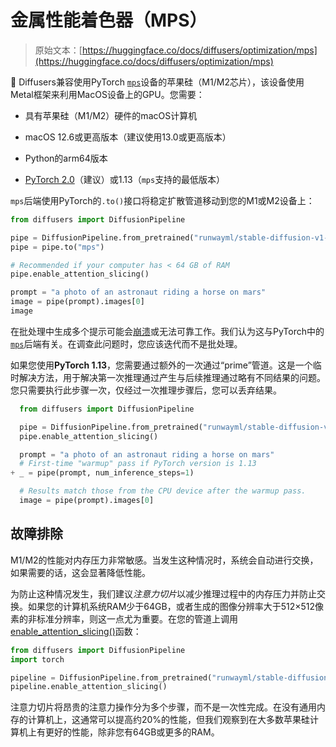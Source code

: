 # 金属性能着色器（MPS）

> 原始文本：[https://huggingface.co/docs/diffusers/optimization/mps](https://huggingface.co/docs/diffusers/optimization/mps)

🤗 Diffusers兼容使用PyTorch [`mps`](https://pytorch.org/docs/stable/notes/mps.html)设备的苹果硅（M1/M2芯片），该设备使用Metal框架来利用MacOS设备上的GPU。您需要：

+   具有苹果硅（M1/M2）硬件的macOS计算机

+   macOS 12.6或更高版本（建议使用13.0或更高版本）

+   Python的arm64版本

+   [PyTorch 2.0](https://pytorch.org/get-started/locally/)（建议）或1.13（`mps`支持的最低版本）

`mps`后端使用PyTorch的`.to()`接口将稳定扩散管道移动到您的M1或M2设备上：

```py
from diffusers import DiffusionPipeline

pipe = DiffusionPipeline.from_pretrained("runwayml/stable-diffusion-v1-5")
pipe = pipe.to("mps")

# Recommended if your computer has < 64 GB of RAM
pipe.enable_attention_slicing()

prompt = "a photo of an astronaut riding a horse on mars"
image = pipe(prompt).images[0]
image
```

在批处理中生成多个提示可能会[崩溃](https://github.com/huggingface/diffusers/issues/363)或无法可靠工作。我们认为这与PyTorch中的[`mps`](https://github.com/pytorch/pytorch/issues/84039)后端有关。在调查此问题时，您应该迭代而不是批处理。

如果您使用**PyTorch 1.13**，您需要通过额外的一次通过“prime”管道。这是一个临时解决方法，用于解决第一次推理通过产生与后续推理通过略有不同结果的问题。您只需要执行此步骤一次，仅经过一次推理步骤后，您可以丢弃结果。

```py
  from diffusers import DiffusionPipeline

  pipe = DiffusionPipeline.from_pretrained("runwayml/stable-diffusion-v1-5").to("mps")
  pipe.enable_attention_slicing()

  prompt = "a photo of an astronaut riding a horse on mars"
  # First-time "warmup" pass if PyTorch version is 1.13
+ _ = pipe(prompt, num_inference_steps=1)

  # Results match those from the CPU device after the warmup pass.
  image = pipe(prompt).images[0]
```

## 故障排除

M1/M2的性能对内存压力非常敏感。当发生这种情况时，系统会自动进行交换，如果需要的话，这会显著降低性能。

为防止这种情况发生，我们建议*注意力切片*以减少推理过程中的内存压力并防止交换。如果您的计算机系统RAM少于64GB，或者生成的图像分辨率大于512×512像素的非标准分辨率，则这一点尤为重要。在您的管道上调用[enable_attention_slicing()](/docs/diffusers/v0.26.3/en/api/pipelines/stable_diffusion/upscale#diffusers.StableDiffusionUpscalePipeline.enable_attention_slicing)函数：

```py
from diffusers import DiffusionPipeline
import torch

pipeline = DiffusionPipeline.from_pretrained("runwayml/stable-diffusion-v1-5", torch_dtype=torch.float16, variant="fp16", use_safetensors=True).to("mps")
pipeline.enable_attention_slicing()
```

注意力切片将昂贵的注意力操作分为多个步骤，而不是一次性完成。在没有通用内存的计算机上，这通常可以提高约20%的性能，但我们观察到在大多数苹果硅计算机上有更好的性能，除非您有64GB或更多的RAM。
